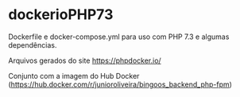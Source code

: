 # dockerioPHP73
Dockerfile e docker-compose.yml para uso com PHP 7.3 e algumas dependências.

Arquivos gerados do site https://phpdocker.io/

Conjunto com a imagem do Hub Docker (https://hub.docker.com/r/junioroliveira/bingoos_backend_php-fpm)
